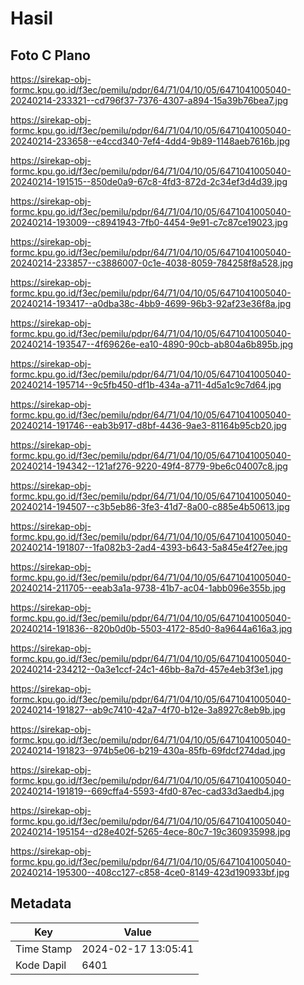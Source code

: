 # Hasil

## Foto C Plano

https://sirekap-obj-formc.kpu.go.id/f3ec/pemilu/pdpr/64/71/04/10/05/6471041005040-20240214-233321--cd796f37-7376-4307-a894-15a39b76bea7.jpg

https://sirekap-obj-formc.kpu.go.id/f3ec/pemilu/pdpr/64/71/04/10/05/6471041005040-20240214-233658--e4ccd340-7ef4-4dd4-9b89-1148aeb7616b.jpg

https://sirekap-obj-formc.kpu.go.id/f3ec/pemilu/pdpr/64/71/04/10/05/6471041005040-20240214-191515--850de0a9-67c8-4fd3-872d-2c34ef3d4d39.jpg

https://sirekap-obj-formc.kpu.go.id/f3ec/pemilu/pdpr/64/71/04/10/05/6471041005040-20240214-193009--c8941943-7fb0-4454-9e91-c7c87ce19023.jpg

https://sirekap-obj-formc.kpu.go.id/f3ec/pemilu/pdpr/64/71/04/10/05/6471041005040-20240214-233857--c3886007-0c1e-4038-8059-784258f8a528.jpg

https://sirekap-obj-formc.kpu.go.id/f3ec/pemilu/pdpr/64/71/04/10/05/6471041005040-20240214-193417--a0dba38c-4bb9-4699-96b3-92af23e36f8a.jpg

https://sirekap-obj-formc.kpu.go.id/f3ec/pemilu/pdpr/64/71/04/10/05/6471041005040-20240214-193547--4f69626e-ea10-4890-90cb-ab804a6b895b.jpg

https://sirekap-obj-formc.kpu.go.id/f3ec/pemilu/pdpr/64/71/04/10/05/6471041005040-20240214-195714--9c5fb450-df1b-434a-a711-4d5a1c9c7d64.jpg

https://sirekap-obj-formc.kpu.go.id/f3ec/pemilu/pdpr/64/71/04/10/05/6471041005040-20240214-191746--eab3b917-d8bf-4436-9ae3-81164b95cb20.jpg

https://sirekap-obj-formc.kpu.go.id/f3ec/pemilu/pdpr/64/71/04/10/05/6471041005040-20240214-194342--121af276-9220-49f4-8779-9be6c04007c8.jpg

https://sirekap-obj-formc.kpu.go.id/f3ec/pemilu/pdpr/64/71/04/10/05/6471041005040-20240214-194507--c3b5eb86-3fe3-41d7-8a00-c885e4b50613.jpg

https://sirekap-obj-formc.kpu.go.id/f3ec/pemilu/pdpr/64/71/04/10/05/6471041005040-20240214-191807--1fa082b3-2ad4-4393-b643-5a845e4f27ee.jpg

https://sirekap-obj-formc.kpu.go.id/f3ec/pemilu/pdpr/64/71/04/10/05/6471041005040-20240214-211705--eeab3a1a-9738-41b7-ac04-1abb096e355b.jpg

https://sirekap-obj-formc.kpu.go.id/f3ec/pemilu/pdpr/64/71/04/10/05/6471041005040-20240214-191836--820b0d0b-5503-4172-85d0-8a9644a616a3.jpg

https://sirekap-obj-formc.kpu.go.id/f3ec/pemilu/pdpr/64/71/04/10/05/6471041005040-20240214-234212--0a3e1ccf-24c1-46bb-8a7d-457e4eb3f3e1.jpg

https://sirekap-obj-formc.kpu.go.id/f3ec/pemilu/pdpr/64/71/04/10/05/6471041005040-20240214-191827--ab9c7410-42a7-4f70-b12e-3a8927c8eb9b.jpg

https://sirekap-obj-formc.kpu.go.id/f3ec/pemilu/pdpr/64/71/04/10/05/6471041005040-20240214-191823--974b5e06-b219-430a-85fb-69fdcf274dad.jpg

https://sirekap-obj-formc.kpu.go.id/f3ec/pemilu/pdpr/64/71/04/10/05/6471041005040-20240214-191819--669cffa4-5593-4fd0-87ec-cad33d3aedb4.jpg

https://sirekap-obj-formc.kpu.go.id/f3ec/pemilu/pdpr/64/71/04/10/05/6471041005040-20240214-195154--d28e402f-5265-4ece-80c7-19c360935998.jpg

https://sirekap-obj-formc.kpu.go.id/f3ec/pemilu/pdpr/64/71/04/10/05/6471041005040-20240214-195300--408cc127-c858-4ce0-8149-423d190933bf.jpg


## Metadata

| Key        | Value               |
| ---------- | ------------------- |
| Time Stamp | 2024-02-17 13:05:41 |
| Kode Dapil | 6401                |



